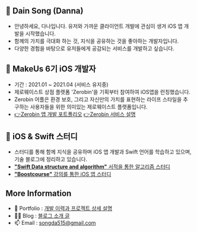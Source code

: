 ## 👋 Dain Song (Danna)
- 안녕하세요, 다나입니다. 유저와 가까운 클라이언트 개발에 관심이 생겨 iOS 앱 개발을 시작했습니다. 
- 함께의 가치를 극대화 하는 것, 지식을 공유하는 것을 좋아하는 개발자입니다. 
- 다양한 경험을 바탕으로 유저들에게 공감되는 서비스를 개발하고 싶습니다.

## 💞️ MakeUs 6기 iOS 개발자 
  - 기간 : 2021.01 ~ 2021.04 (서비스 유지중)
  - 제로웨이스트 상점 플랫폼 'Zerobin'을 기획부터 참여하여 iOS앱을 런칭했습니다. 
  - Zerobin 어플은 환경 보호, 그리고 자신만의 가치를 표현하는 라이프 스타일을 추구하는 사용자들을 위한 의미있는 제로웨이스트 플랫폼입니다.
  - [👉Zerobin 앱 개발 포트폴리오](https://www.notion.so/jellysong/MakeUs-6-Zerobin-iOS-991e720a7cc74da7a2cca5014819d628) [👉Zerobin 서비스 설명](https://www.notion.so/Zerobin-2bc30fcfde19468c834a74c83afd51e4) 


## 🌱 iOS & Swift 스터디
  - 스터디를 통해 함께 지식을 공유하며 iOS 앱 개발과 Swift 언어를 학습하고 있으며, 기술 블로그에 정리하고 있습니다. 
  - [**"Swift Data structure and algorithm"** 서적을 통한 알고리즘 스터디](https://github.com/songda515/SwiftAlgorithm) 
  - [**"Boostcourse"** 강의를 통한 iOS 앱 스터디](https://github.com/songda515/boostcourse)

## More Information
- 👣 Portfolio : [개발 이력과 프로젝트 상세 설명](https://www.notion.so/jellysong/3305a33ef4e34d6cbcd243bf7585a290)
- 👩‍💻 Blog : [블로그 소개 글](https://jellysong.tistory.com/notice/83)
- 📫 Email : songda515@gmail.com 

<!---
songda515/songda515 is a ✨ special ✨ repository because its `README.md` (this file) appears on your GitHub profile.
You can click the Preview link to take a look at your changes.
--->
